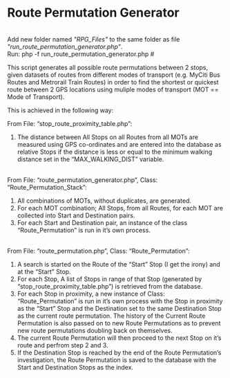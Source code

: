 # Route Permutation Generator
<br>
Add new folder named <i>"RPG_Files"</i> to the same folder as file <i>"run_route_permutation_generator.php"</i>.
<br>
Run: php -f run_route_permutation_generator.php
#
<p>
This script generates all possible route permutations between 2 stops, given datasets of routes from different modes of transport (e.g. MyCiti Bus Routes and Metrorail Train Routes) in order to find the shortest or quickest route between 2 GPS locations using muliple modes of transport (MOT == Mode of Transport).
</p>
<p>This is achieved in the following way:</p>
From File: “stop_route_proximity_table.php”:
<ol>
  <li>The distance between All Stops on all Routes from all MOTs are measured using GPS co-ordinates and are entered into the database as relative Stops if the distance is less or equal to the minimum walking distance set in the “MAX_WALKING_DIST” variable.</li>
</ol>
<br>
From File: “route_permutation_generator.php”, Class: “Route_Permutation_Stack”:
<ol>
    <li>All combinations of MOTs, without duplicates, are generated.</li>
    <li>For each MOT combination; All Stops, from all Routes, for each MOT are collected into Start and Destination pairs.</li>
    <li>For each Start and Destination pair, an instance of the class “Route_Permutation” is run in it’s own process.</li>
</ol>
<br>
From File: “route_permutation.php”, Class: “Route_Permutation”:
<ol>
    <li>A search is started on the Route of the “Start” Stop (I get the irony) and at the “Start” Stop.</li>
    <li>For each Stop, A list of Stops in range of that Stop (generated by “stop_route_proximity_table.php”) is retrieved from the database.</li>
    <li>For each Stop in proximity, a new instance of Class: “Route_Permutation” is run in it’s own process with the Stop in proximity as the “Start” Stop and the Destination set to the same Destination Stop as the current route permutation. The history of the Current Route Permutation is also passed on to new Route Permutations as to prevent new route permutations doubling back on themselves.</li>
    <li>The current Route Permutation will then proceed to the next Stop on it’s route and perfrom step 2 and 3.</li>
    <li>If the Destination Stop is reached by the end of the Route Permutation’s investigation, the Route Permutation is saved to the database with the Start and Destination Stops as the index.</li>
</ol>
